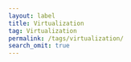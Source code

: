 ```yaml
---
layout: label
title: Virtualization
tag: Virtualization
permalink: /tags/virtualization/
search_omit: true
---
```

